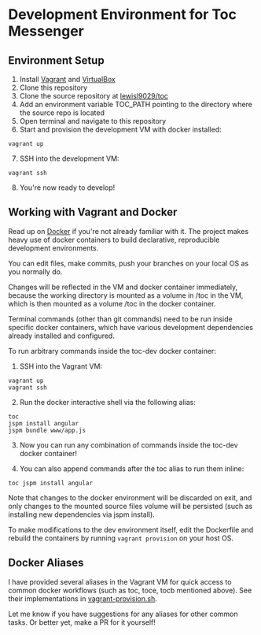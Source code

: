 # Development Environment for Toc Messenger

## Environment Setup

1. Install [Vagrant](https://www.vagrantup.com/) and [VirtualBox](https://www.virtualbox.org/)
2. Clone this repository
3. Clone the source repository at [lewisl9029/toc](https://github.com/lewisl9029/toc)
4. Add an environment variable TOC_PATH pointing to the directory where the source repo is located
5. Open terminal and navigate to this repository
6. Start and provision the development VM with docker installed:
  ```
  vagrant up
  ```

7. SSH into the development VM:
  ```
  vagrant ssh
  ```

8. You're now ready to develop!

## Working with Vagrant and Docker

Read up on [Docker](https://www.docker.com/) if you're not already familiar with it. The project makes heavy use of docker containers to build declarative, reproducible development environments.

You can edit files, make commits, push your branches on your local OS as you normally do.

Changes will be reflected in the VM and docker container immediately, because the working directory is mounted as a volume in /toc in the VM, which is then mounted as a volume /toc in the docker container.

Terminal commands (other than git commands) need to be run inside specific docker containers, which have various development dependencies already installed and configured.

To run arbitrary commands inside the toc-dev docker container:

1. SSH into the Vagrant VM:
  ```
  vagrant up
  vagrant ssh
  ```

2. Run the docker interactive shell via the following alias:
  ```
  toc
  jspm install angular
  jspm bundle www/app.js
  ```

3. Now you can run any combination of commands inside the toc-dev docker container!

4. You can also append commands after the toc alias to run them inline:
  ```
  toc jspm install angular
  ```

Note that changes to the docker environment will be discarded on exit, and only changes to the mounted source files volume will be persisted (such as installing new dependencies via jspm install).

To make modifications to the dev environment itself, edit the Dockerfile and rebuild the containers by running `vagrant provision` on your host OS.

## Docker Aliases

I have provided several aliases in the Vagrant VM for quick access to common docker workflows (such as toc, toce, tocb mentioned above). See their implementations in [vagrant-provision.sh](vagrant-provision.sh).

Let me know if you have suggestions for any aliases for other common tasks. Or better yet, make a PR for it yourself!
